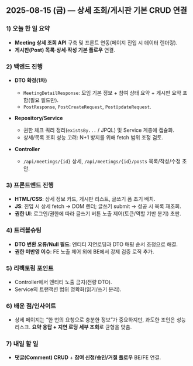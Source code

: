 ## 2025-08-15 (금) — **상세 조회/게시판 기본 CRUD 연결**

### 1) 오늘 한 일 요약

* **Meeting 상세 조회 API** 구축 및 프론트 연동(페이지 진입 시 데이터 렌더링).
* **게시판(Post) 목록·상세·작성 기본 플로우** 연결.

### 2) 백엔드 진행

* **DTO 확정(1차)**

  * `MeetingDetailResponse`: 모임 기본 정보 + 참여 상태 요약 + 게시판 요약 포함(필요 필드만).
  * `PostResponse`, `PostCreateRequest`, `PostUpdateRequest`.
* **Repository/Service**

  * 권한 체크 쿼리 정리(`existsBy...` / JPQL) 및 Service 계층에 캡슐화.
  * 상세/목록 조회 성능 고려: N+1 방지를 위해 fetch 범위 조정 검토.
* **Controller**

  * `/api/meetings/{id}` 상세, `/api/meetings/{id}/posts` 목록/작성/수정 초안.

### 3) 프론트엔드 진행

* **HTML/CSS**: 상세 정보 카드, 게시판 리스트, 글쓰기 폼 초기 배치.
* **JS**: 진입 시 상세 fetch → DOM 렌더; 글쓰기 submit → 성공 시 목록 재조회.
* **권한 UI**: 로그인/권한에 따라 글쓰기 버튼 노출 제어(토큰/역할 기반 분기) 초판.

### 4) 트러블슈팅

* **DTO 변환 오류/Null 필드**: 엔티티 지연로딩과 DTO 매핑 순서 조정으로 해결.
* **권한 미반영 이슈**: FE 노출 제어 외에 BE에서 강제 검증 로직 추가.

### 5) 리팩토링 포인트

* Controller에서 엔티티 노출 금지(전량 DTO).
* Service의 트랜잭션 범위 명확화(읽기/쓰기 분리).

### 6) 배운 점/인사이트

* 상세 페이지는 “한 번의 요청으로 충분한 정보”가 중요하지만, 과도한 조인은 성능 리스크. **요약 응답 + 지연 로딩 세부 조회**로 균형을 맞춤.

### 7) 내일 할 일

* **댓글(Comment) CRUD** + **참여 신청/승인/거절 플로우** BE/FE 연결.

